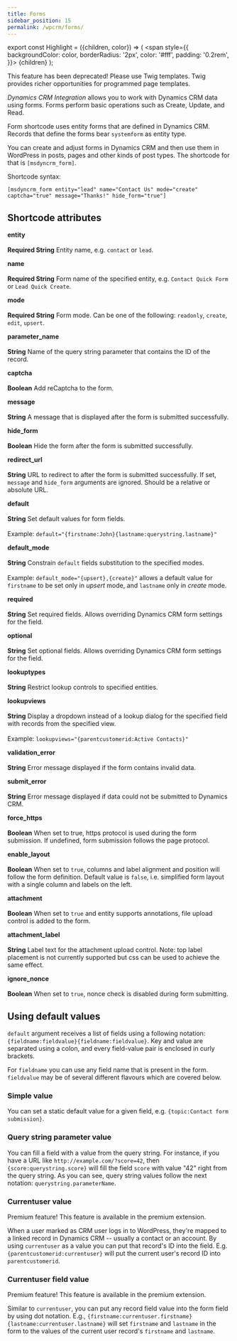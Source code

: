 ```yaml
---
title: Forms
sidebar_position: 15
permalink: /wpcrm/forms/
---
```



export const Highlight = ({children, color}) => (
  <span
    style={{
      backgroundColor: color,
      borderRadius: '2px',
      color: '#fff',
      padding: '0.2rem',
    }}>
    {children}
  </span>
);

<Highlight color="#6e001d">This feature has been deprecated! Please use Twig templates. Twig provides richer opportunities for programmed page templates.</Highlight>

*Dynamics CRM Integration* allows you to work with Dynamics CRM data using forms. Forms perform basic operations such as Create, Update, and Read.

Form shortcode uses entity forms that are defined in Dynamics CRM. Records that define the forms bear `systemform` as entity type.

You can create and adjust forms in Dynamics CRM and then use them in WordPress in posts, pages and other kinds of post types. The shortcode for that is `[msdyncrm_form]`.

Shortcode syntax:

```
[msdyncrm_form entity="lead" name="Contact Us" mode="create" captcha="true" message="Thanks!" hide_form="true"]
```

## Shortcode attributes

**entity** <br></br>
**Required String** Entity name, e.g. `contact` or `lead`.

**name** <br></br>
**Required String** Form name of the specified entity, e.g. `Contact Quick Form` or `Lead Quick Create`.

**mode**<br></br>
**Required String** Form mode. Can be one of the following: `readonly`, `create`, `edit`, `upsert`.

**parameter_name**<br></br>
**String** Name of the query string parameter that contains the ID of the record.

**captcha**<br></br>
**Boolean** Add reCaptcha to the form.

**message**<br></br>
**String** A message that is displayed after the form is submitted successfully.

**hide_form**<br></br>
**Boolean** Hide the form after the form is submitted successfully.

**redirect_url**<br></br>
**String** URL to redirect to after the form is submitted successfully. If set, `message` and `hide_form` arguments are ignored. Should be a relative or absolute URL.

**default** <br></br>
**String** Set default values for form fields.<br></br>
Example: `default="{firstname:John}{lastname:querystring.lastname}"`

**default_mode**<br></br>
**String** Constrain `default` fields substitution to the specified modes.<br></br>
Example: `default_mode="{upsert},{create}"` allows a default value for `firstname` to be set only in *upsert* mode, and `lastname` only in *create* mode.

**required**<br></br>
**String** Set required fields. Allows overriding Dynamics CRM form settings for the field.

**optional**<br></br>
**String** Set optional fields. Allows overriding Dynamics CRM form settings for the field.

**lookuptypes**<br></br>
**String** Restrict lookup controls to specified entities.

**lookupviews**<br></br>
**String** Display a dropdown instead of a lookup dialog for the specified field with records from the specified view.<br></br>
 Example: `lookupviews="{parentcustomerid:Active Contacts}"`

**validation_error**<br></br>
**String** Error message displayed if the form contains invalid data.

**submit_error**<br></br>
**String** Error message displayed if data could not be submitted to Dynamics CRM.

**force_https**<br></br>
**Boolean** When set to true, https protocol is used during the form submission. If undefined, form submission follows the page protocol.

**enable_layout**<br></br>
**Boolean** When set to `true`,  columns and label alignment and position will follow the form definition. Default value is `false`, i.e. simplified form layout with a single column and labels on the left.

**attachment**<br></br>
**Boolean** When set to `true` and entity supports annotations, file upload control is added to the form.

**attachment_label**<br></br>
**String** Label text for the attachment upload control. Note: top label placement is not currently supported but css can be used to achieve the same effect.

**ignore_nonce**<br></br>
**Boolean** When set to `true`, nonce check is disabled during form submitting.


## Using default values

`default` argument receives a list of fields using a following notation: `{fieldname:fieldvalue}{fieldname:fieldvalue}`. Key and value are separated using a colon, and every field-value pair is enclosed in curly brackets.

For `fieldname` you can use any field name that is present in the form. `fieldvalue` may be of several different flavours which are covered below.

### Simple value

You can set a static default value for a given field, e.g. `{topic:Contact form submission}`.

### Query string parameter value

You can fill a field with a value from the query string. For instance, if you have a URL like `http://example.com/?score=42`, then `{score:querystring.score}` will fill the field `score` with value "42" right from the query string. As you can see, query string values follow the next notation: `querystring.parameterName`.

### Currentuser value

<Highlight color="#25c2a0">Premium feature! This feature is available in the premium extension.</Highlight>

When a user marked as CRM user logs in to WordPress, they're mapped to a linked record in Dynamics CRM -- usually a contact or an account. By using `currentuser` as a value you can put that record's ID into the field. E.g. `{parentcustomerid:currentuser}` will put the current user's record ID into `parentcustomerid`.

### Currentuser field value

<Highlight color="#25c2a0">Premium feature! This feature is available in the premium extension.</Highlight>

Similar to `currentuser`, you can put any record field value into the form field by using dot notation. E.g., `{firstname:currentuser.firstname}{lastname:currentuser.lastname}` will set `firstname` and `lastname` in the form to the values of the current user record's `firstname` and `lastname`.
